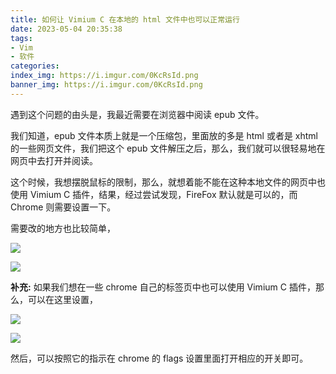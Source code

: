 ```yaml
---
title: 如何让 Vimium C 在本地的 html 文件中也可以正常运行
date: 2023-05-04 20:35:38
tags:
- Vim
- 软件
categories:
index_img: https://i.imgur.com/0KcRsId.png
banner_img: https://i.imgur.com/0KcRsId.png
---
```


遇到这个问题的由头是，我最近需要在浏览器中阅读 epub 文件。

我们知道，epub 文件本质上就是一个压缩包，里面放的多是 html 或者是 xhtml 的一些网页文件，我们把这个 epub 文件解压之后，那么，我们就可以很轻易地在网页中去打开并阅读。

这个时候，我想摆脱鼠标的限制，那么，就想着能不能在这种本地文件的网页中也使用 Vimium C 插件，结果，经过尝试发现，FireFox 默认就是可以的，而 Chrome 则需要设置一下。

需要改的地方也比较简单，

![](https://i.imgur.com/bykVQ3A.png)

![](https://i.imgur.com/uI0bs8q.png)

**补充:** 如果我们想在一些 chrome 自己的标签页中也可以使用 Vimium C 插件，那么，可以在这里设置，

![](https://i.imgur.com/d59TLpc.png)

![](https://i.imgur.com/SVKzLni.png)

然后，可以按照它的指示在 chrome 的 flags 设置里面打开相应的开关即可。
